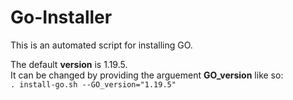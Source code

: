 # Go-Installer

This is an automated script for installing GO.

The default **version** is 1.19.5.\
It can be changed by providing the arguement **GO_version** like so:\
`. install-go.sh --GO_version="1.19.5"`
